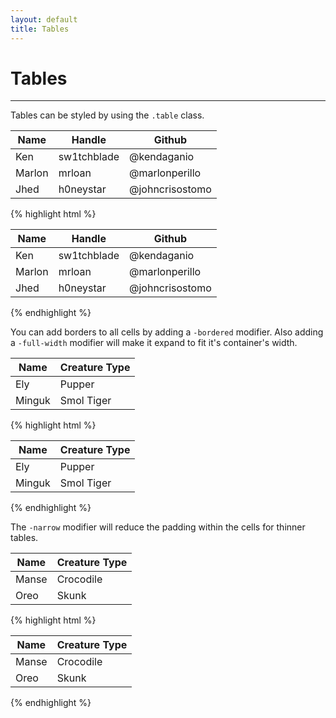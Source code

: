 ```yaml
---
layout: default
title: Tables
---
```


# Tables
---

Tables can be styled by using the `.table` class.
<div class="example">
  <div class="container preview">
    <table class="table">
      <thead>
        <th>Name</th>
        <th>Handle</th>
        <th>Github</th>
      </thead>
      <tbody>
        <tr>
          <td>Ken</td>
          <td>sw1tchblade</td>
          <td>@kendaganio</td>
        </tr>
        <tr>
          <td>Marlon</td>
          <td>mrloan</td>
          <td>@marlonperillo</td>
        </tr>
        <tr>
          <td>Jhed</td>
          <td>h0neystar</td>
          <td>@johncrisostomo</td>
        </tr>
      </tbody>
    </table>
  </div>
</div>
{% highlight html %}
<table class="table">
  <thead>
    <th>Name</th>
    <th>Handle</th>
    <th>Github</th>
  </thead>
  <tbody>
    <tr>
      <td>Ken</td>
      <td>sw1tchblade</td>
      <td>@kendaganio</td>
    </tr>
    <tr>
      <td>Marlon</td>
      <td>mrloan</td>
      <td>@marlonperillo</td>
    </tr>
    <tr>
      <td>Jhed</td>
      <td>h0neystar</td>
      <td>@johncrisostomo</td>
    </tr>
  </tbody>
</table>
{% endhighlight %}

You can add borders to all cells by adding a `-bordered` modifier. Also adding a `-full-width` modifier will make it expand to fit it's container's width.
<div class="example">
  <div class="container preview">
    <table class="table -bordered -full-width">
      <thead>
        <th>Name</th>
        <th>Creature Type</th>
      </thead>
      <tbody>
        <tr>
          <td>Ely</td>
          <td>Pupper</td>
        </tr>
        <tr>
          <td>Minguk</td>
          <td>Smol Tiger</td>
        </tr>
      </tbody>
    </table>
  </div>
</div>
{% highlight html %}
<table class="table -bordered -full-width">
  <thead>
    <th>Name</th>
    <th>Creature Type</th>
  </thead>
  <tbody>
    <tr>
      <td>Ely</td>
      <td>Pupper</td>
    </tr>
    <tr>
      <td>Minguk</td>
      <td>Smol Tiger</td>
    </tr>
  </tbody>
</table>
{% endhighlight %}

The `-narrow` modifier will reduce the padding within the cells for thinner tables.
<div class="example">
  <div class="container preview">
    <table class="table -narrow">
      <thead>
        <th>Name</th>
        <th>Creature Type</th>
      </thead>
      <tbody>
        <tr>
          <td>Manse</td>
          <td>Crocodile</td>
        </tr>
        <tr>
          <td>Oreo</td>
          <td>Skunk</td>
        </tr>
      </tbody>
    </table>
  </div>
</div>
{% highlight html %}
<table class="table -narrow">
  <thead>
    <th>Name</th>
    <th>Creature Type</th>
  </thead>
  <tbody>
    <tr>
      <td>Manse</td>
      <td>Crocodile</td>
    </tr>
    <tr>
      <td>Oreo</td>
      <td>Skunk</td>
    </tr>
  </tbody>
</table>
{% endhighlight %}
